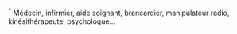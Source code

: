 <sup>*</sup>
Médecin, infirmier, aide soignant, brancardier, manipulateur radio, kinésithérapeute, psychologue…
